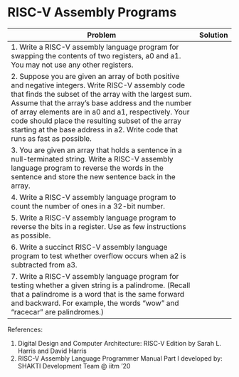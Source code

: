 # RISC-V Assembly Programs
|Problem|Solution|
|----|----|
|1. Write a RISC-V assembly language program for swapping the contents of two registers, a0 and a1. You may not use any other registers.||
|2. Suppose you are given an array of both positive and negative integers. Write RISC-V assembly code that finds the subset of the array with the largest sum. Assume that the array’s base address and the number of array elements are in a0 and a1, respectively. Your code should place the resulting subset of the array starting at the base address in a2. Write code that runs as fast as possible.||
|3. You are given an array that holds a sentence in a null-terminated string. Write a RISC-V assembly language program to reverse the words in the sentence and store the new sentence back in the array.||
|4. Write a RISC-V assembly language program to count the number of ones in a 32-bit number.||
|5. Write a RISC-V assembly language program to reverse the bits in a register. Use as few instructions as possible.||
|6. Write a succinct RISC-V assembly language program to test whether overflow occurs when a2 is subtracted from a3.||
|7. Write a RISC-V assembly language program for testing whether a given string is a palindrome. (Recall that a palindrome is a word that is the same forward and backward. For example, the words “wow” and “racecar” are palindromes.)||

References: 

 <ol>
  <li> Digital Design and Computer Architecture: RISC-V Edition by Sarah L. Harris and David Harris </li>
  <li> RISC-V Assembly Language Programmer Manual Part I developed by: SHAKTI Development Team @ iitm ’20 </li>
 </ol>
